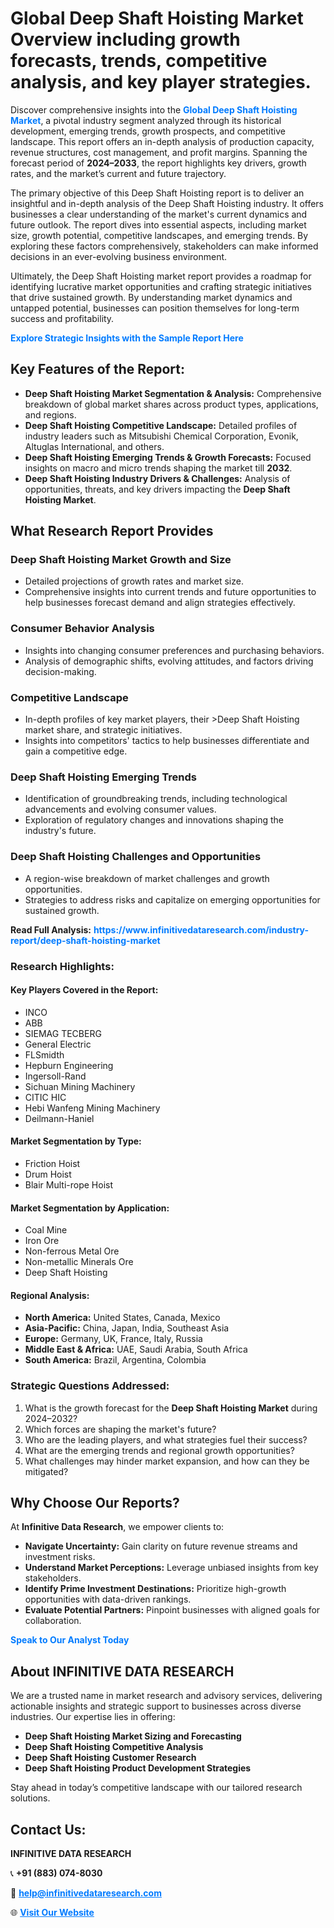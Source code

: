 <h1>Global Deep Shaft Hoisting Market Overview including growth forecasts, trends, competitive analysis, and key player strategies.</h1>
<p>
Discover comprehensive insights into the 
<a href="https://www.infinitivedataresearch.com/industry-report/deep-shaft-hoisting-market" rel="dofollow" style="color: #007BFF; text-decoration: none;"><strong>Global Deep Shaft Hoisting Market</strong></a>, a pivotal industry segment analyzed through its historical development, emerging trends, growth prospects, and competitive landscape. This report offers an in-depth analysis of production capacity, revenue structures, cost management, and profit margins. Spanning the forecast period of <strong>2024–2033</strong>, the report highlights key drivers, growth rates, and the market’s current and future trajectory.
</p>
<p>
The primary objective of this Deep Shaft Hoisting report is to deliver an insightful and in-depth analysis of the Deep Shaft Hoisting industry. It offers businesses a clear understanding of the market's current dynamics and future outlook. The report dives into essential aspects, including market size, growth potential, competitive landscapes, and emerging trends. By exploring these factors comprehensively, stakeholders can make informed decisions in an ever-evolving business environment.
</p>
<p>
Ultimately, the Deep Shaft Hoisting market report provides a roadmap for identifying lucrative market opportunities and crafting strategic initiatives that drive sustained growth. By understanding market dynamics and untapped potential, businesses can position themselves for long-term success and profitability.
</p>
<p>
<a href="https://www.infinitivedataresearch.com/request-sample/reportId=104090" style="color: #007BFF; text-decoration: none;"><strong>Explore Strategic Insights with the Sample Report Here</strong></a>
</p>

<h2>Key Features of the Report:</h2>
<ul>
<li><strong>Deep Shaft Hoisting Market Segmentation & Analysis:</strong> Comprehensive breakdown of global market shares across product types, applications, and regions.</li>
<li><strong>Deep Shaft Hoisting Competitive Landscape:</strong> Detailed profiles of industry leaders such as Mitsubishi Chemical Corporation, Evonik, Altuglas International, and others.</li>
<li><strong>Deep Shaft Hoisting Emerging Trends & Growth Forecasts:</strong> Focused insights on macro and micro trends shaping the market till <strong>2032</strong>.</li>
<li><strong>Deep Shaft Hoisting Industry Drivers & Challenges:</strong> Analysis of opportunities, threats, and key drivers impacting the <strong>Deep Shaft Hoisting Market</strong>.</li>
</ul>

<h2>What Research Report Provides</h2>
<h3>Deep Shaft Hoisting Market Growth and Size</h3>
<ul>
<li>Detailed projections of growth rates and market size.</li>
<li>Comprehensive insights into current trends and future opportunities to help businesses forecast demand and align strategies effectively.</li>
</ul>

<h3>Consumer Behavior Analysis</h3>
<ul>
<li>Insights into changing consumer preferences and purchasing behaviors.</li>
<li>Analysis of demographic shifts, evolving attitudes, and factors driving decision-making.</li>
</ul>

<h3>Competitive Landscape</h3>
<ul>
<li>In-depth profiles of key market players, their >Deep Shaft Hoisting market share, and strategic initiatives.</li>
<li>Insights into competitors' tactics to help businesses differentiate and gain a competitive edge.</li>
</ul>

<h3>Deep Shaft Hoisting Emerging Trends</h3>
<ul>
<li>Identification of groundbreaking trends, including technological advancements and evolving consumer values.</li>
<li>Exploration of regulatory changes and innovations shaping the industry's future.</li>
</ul>

<h3>Deep Shaft Hoisting Challenges and Opportunities</h3>
<ul>
<li>A region-wise breakdown of market challenges and growth opportunities.</li>
<li>Strategies to address risks and capitalize on emerging opportunities for sustained growth.</li>
</ul>
<p><strong>Read Full Analysis:</strong> <a href="https://www.infinitivedataresearch.com/industry-report/deep-shaft-hoisting-market" rel="dofollow" style="color: #007BFF; text-decoration: none;"><strong>https://www.infinitivedataresearch.com/industry-report/deep-shaft-hoisting-market</strong></a></p>
<h3>Research Highlights:</h3>
<h4>Key Players Covered in the Report:</h4>
<ul><li>INCO</li><li>ABB</li><li>SIEMAG TECBERG</li><li>General Electric</li><li>FLSmidth</li><li>Hepburn Engineering</li><li>Ingersoll-Rand</li><li>Sichuan Mining Machinery</li><li>CITIC HIC</li><li>Hebi Wanfeng Mining Machinery</li><li>Deilmann-Haniel</li></ul>
<h4>Market Segmentation by Type:</h4>
<ul><li>Friction Hoist</li><li>Drum Hoist</li><li>Blair Multi-rope Hoist</li></ul>
<h4>Market Segmentation by Application:</h4>
<ul><li>Coal Mine</li><li>Iron Ore</li><li>Non-ferrous Metal Ore</li><li>Non-metallic Minerals Ore</li><li>Deep Shaft Hoisting</li></ul>

<h4>Regional Analysis:</h4>
<ul>
<li><strong>North America:</strong> United States, Canada, Mexico</li>
<li><strong>Asia-Pacific:</strong> China, Japan, India, Southeast Asia</li>
<li><strong>Europe:</strong> Germany, UK, France, Italy, Russia</li>
<li><strong>Middle East & Africa:</strong> UAE, Saudi Arabia, South Africa</li>
<li><strong>South America:</strong> Brazil, Argentina, Colombia</li>
</ul>

<h3>Strategic Questions Addressed:</h3>
<ol>
<li>What is the growth forecast for the <strong>Deep Shaft Hoisting Market</strong> during 2024–2032?</li>
<li>Which forces are shaping the market's future?</li>
<li>Who are the leading players, and what strategies fuel their success?</li>
<li>What are the emerging trends and regional growth opportunities?</li>
<li>What challenges may hinder market expansion, and how can they be mitigated?</li>
</ol>

<h2>Why Choose Our Reports?</h2>
<p>At <strong>Infinitive Data Research</strong>, we empower clients to:</p>
<ul>
<li><strong>Navigate Uncertainty:</strong> Gain clarity on future revenue streams and investment risks.</li>
<li><strong>Understand Market Perceptions:</strong> Leverage unbiased insights from key stakeholders.</li>
<li><strong>Identify Prime Investment Destinations:</strong> Prioritize high-growth opportunities with data-driven rankings.</li>
<li><strong>Evaluate Potential Partners:</strong> Pinpoint businesses with aligned goals for collaboration.</li>
</ul>
<p><a href="https://www.infinitivedataresearch.com/industry-report/deep-shaft-hoisting-market" rel="dofollow" style="color: #007BFF; text-decoration: none;"><strong>Speak to Our Analyst Today</strong></a></p>

<h2>About INFINITIVE DATA RESEARCH</h2>
<p>We are a trusted name in market research and advisory services, delivering actionable insights and strategic support to businesses across diverse industries. Our expertise lies in offering:</p>
<ul>
<li><strong>Deep Shaft Hoisting Market Sizing and Forecasting</strong></li>
<li><strong>Deep Shaft Hoisting Competitive Analysis</strong></li>
<li><strong>Deep Shaft Hoisting Customer Research</strong></li>
<li><strong>Deep Shaft Hoisting Product Development Strategies</strong></li>
</ul>
<p>Stay ahead in today’s competitive landscape with our tailored research solutions.</p>

<h2>Contact Us:</h2>
<p><strong>INFINITIVE DATA RESEARCH</strong></p>
<p>📞 <strong>+91 (883) 074-8030</strong></p>
<p>📧 <strong><a href="mailto:help@infinitivedataresearch.com" style="color: #007BFF;">help@infinitivedataresearch.com</a></strong></p>
<p>🌐 <strong><a href="https://www.infinitivedataresearch.com" rel="dofollow" style="color: #007BFF;">Visit Our Website</a></strong></p>
